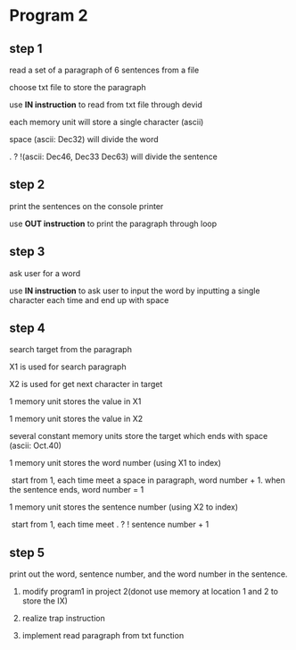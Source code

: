 # Program 2

## step 1

read a set of a paragraph of 6 sentences from a file

choose txt file to store the paragraph

use **IN instruction** to read from txt file through devid

each memory unit will store a single character (ascii)

space (ascii: Dec32) will divide the word

. ? !(ascii: Dec46, Dec33 Dec63) will divide the sentence

## step 2

print the sentences on the console printer

use **OUT instruction** to print the paragraph through loop

## step 3

ask user for a word

use **IN instruction** to ask user to input the word by inputting a single character each time and end up with space

## step 4

search target from the paragraph

X1 is used for search paragraph

X2 is used for get next character in target

1 memory unit stores the value in X1

1 memory unit stores the value in X2

several constant memory units store the target which ends with space (ascii: Oct.40)

1 memory unit stores the word number (using X1 to index)

​    start from 1, each time meet a space in paragraph, word number + 1. when the sentence ends, word number = 1

1 memory unit stores the sentence number (using X2 to index)

​    start from 1, each time meet . ? ! sentence number + 1

## step 5

print out the word, sentence number, and the word number in the sentence.



1. modify program1 in project 2(donot use memory at location 1 and 2 to store the IX)

2. realize trap instruction

3. implement read paragraph from txt function